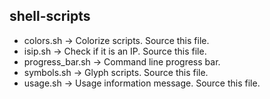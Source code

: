 ## shell-scripts

- colors.sh         -> Colorize scripts. Source this file.
- isip.sh           -> Check if it is an IP. Source this file.
- progress_bar.sh   -> Command line progress bar.
- symbols.sh        -> Glyph scripts. Source this file.
- usage.sh          -> Usage information message. Source this file.